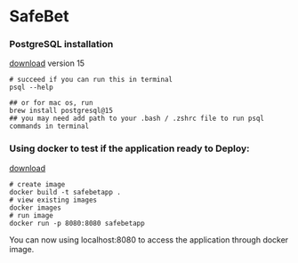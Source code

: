# SafeBet

### PostgreSQL installation 

[download](https://www.postgresql.org/download/) version 15

```code
# succeed if you can run this in terminal
psql --help

## or for mac os, run
brew install postgresql@15
## you may need add path to your .bash / .zshrc file to run psql commands in terminal
```


### Using docker to test if the application ready to Deploy:

[download](https://docs.docker.com/engine/install/)

```code
# create image
docker build -t safebetapp .
# view existing images
docker images
# run image
docker run -p 8080:8080 safebetapp

```
You can now using localhost:8080 to access the application through docker image.


